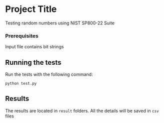 # Project Title

Testing random numbers using NIST SP800-22 Suite

### Prerequisites

Input file contains bit strings

## Running the tests
Run the tests with the following command:

```
python test.py
```
## Results
The results are located in `result` folders. All the details will be saved in `csv` files
